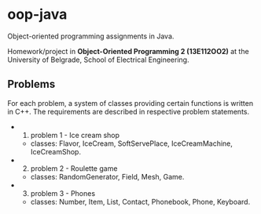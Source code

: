 # oop-java
Object-oriented programming assignments in Java.

Homework/project in **Object-Oriented Programming 2 (13E112OO2)** at the University of Belgrade, School of Electrical Engineering.

## Problems

For each problem, a system of classes providing certain functions is written in C++. The requirements are described in respective problem statements. 

* 1. problem 1 - Ice cream shop
    * classes: Flavor, IceCream, SoftServePlace, IceCreamMachine, IceCreamShop.
* 2. problem 2 - Roulette game
    * classes: RandomGenerator, Field, Mesh, Game.
* 3. problem 3 - Phones
    * classes: Number, Item, List, Contact, Phonebook, Phone, Keyboard.
